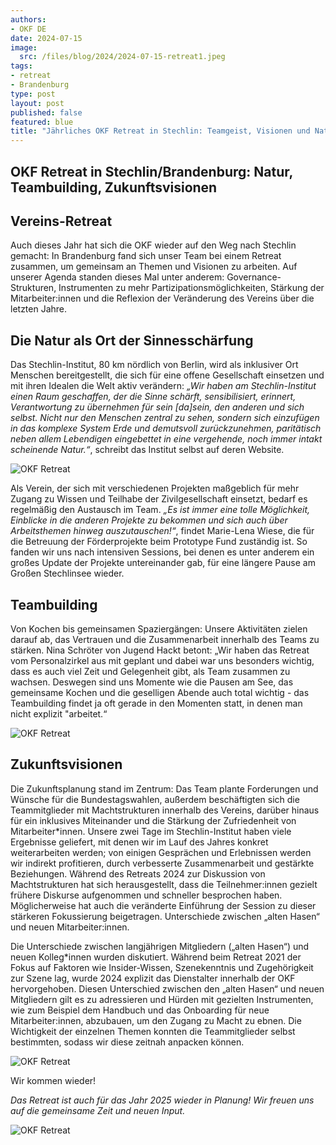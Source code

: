 ```yaml
---
authors:
- OKF DE
date: 2024-07-15
image: 
  src: /files/blog/2024/2024-07-15-retreat1.jpeg
tags:
- retreat
- Brandenburg
type: post
layout: post
published: false
featured: blue
title: "Jährliches OKF Retreat in Stechlin: Teamgeist, Visionen und Natur"
---
```


## OKF Retreat in Stechlin/Brandenburg: Natur, Teambuilding, Zukunftsvisionen

## Vereins-Retreat

Auch dieses Jahr hat sich die OKF wieder auf den Weg nach Stechlin gemacht: In Brandenburg fand sich unser Team bei einem Retreat zusammen, um gemeinsam an Themen und Visionen zu arbeiten. Auf unserer Agenda standen dieses Mal unter anderem: Governance-Strukturen, Instrumenten zu mehr Partizipationsmöglichkeiten, Stärkung der Mitarbeiter:innen und die Reflexion der Veränderung des Vereins über die letzten Jahre.

## Die Natur als Ort der Sinnesschärfung

Das Stechlin-Institut, 80 km nördlich von Berlin, wird als inklusiver Ort Menschen bereitgestellt, die sich für eine offene Gesellschaft einsetzen und mit ihren Idealen die Welt aktiv verändern: *„Wir haben am Stechlin-Institut einen Raum geschaffen, der die Sinne schärft, sensibilisiert, erinnert, Verantwortung zu übernehmen für sein [da]sein, den anderen und sich selbst. Nicht nur den Menschen zentral zu sehen, sondern sich einzufügen in das komplexe System Erde und demutsvoll zurückzunehmen, paritätisch neben allem Lebendigen eingebettet in eine vergehende, noch immer intakt scheinende Natur.“*, schreibt das Institut selbst auf deren Website. 

![OKF Retreat](/files/blog/2024/2024-07-15-retreat2.jpeg) 

Als Verein, der sich mit verschiedenen Projekten maßgeblich für mehr Zugang zu Wissen und Teilhabe der Zivilgesellschaft einsetzt, bedarf es regelmäßig den Austausch im Team. *„Es ist immer eine tolle Möglichkeit, Einblicke in die anderen Projekte zu bekommen und sich auch über Arbeitsthemen hinweg auszutauschen!“*, findet Marie-Lena Wiese, die für die Betreuung der Förderprojekte beim Prototype Fund zuständig ist. So fanden wir uns nach intensiven Sessions, bei denen es unter anderem ein großes Update der Projekte untereinander gab, für eine längere Pause am Großen Stechlinsee wieder.  

## Teambuilding

Von Kochen bis gemeinsamen Spaziergängen: Unsere Aktivitäten zielen darauf ab, das Vertrauen und die Zusammenarbeit innerhalb des Teams zu stärken. Nina Schröter von Jugend Hackt betont: „Wir haben das Retreat vom Personalzirkel aus mit geplant und dabei war uns besonders wichtig, dass es auch viel Zeit und Gelegenheit gibt, als Team zusammen zu wachsen. Deswegen sind uns Momente wie die Pausen am See, das gemeinsame Kochen und die geselligen Abende auch total wichtig - das Teambuilding findet ja oft gerade in den Momenten statt, in denen man nicht explizit "arbeitet.“

![OKF Retreat](/files/blog/2024/2024-07-15-retreat3.jpeg) 

## Zukunftsvisionen

Die Zukunftsplanung stand im Zentrum: Das Team plante Forderungen und Wünsche für die Bundestagswahlen, außerdem beschäftigten sich die Teammitglieder mit Machtstrukturen innerhalb des Vereins, darüber hinaus für ein inklusives Miteinander und die Stärkung der Zufriedenheit von Mitarbeiter*innen. Unsere zwei Tage im Stechlin-Institut haben viele Ergebnisse geliefert, mit denen wir im Lauf des Jahres konkret weiterarbeiten werden; von einigen Gesprächen und Erlebnissen werden wir indirekt profitieren, durch verbesserte Zusammenarbeit und gestärkte Beziehungen. 
Während des Retreats 2024 zur Diskussion von Machtstrukturen hat sich herausgestellt, dass die Teilnehmer:innen gezielt frühere Diskurse aufgenommen und schneller besprochen haben. Möglicherweise hat auch die veränderte Einführung der Session zu dieser stärkeren Fokussierung beigetragen. Unterschiede zwischen „alten Hasen“ und neuen Mitarbeiter:innen.

Die Unterschiede zwischen langjährigen Mitgliedern („alten Hasen“) und neuen Kolleg*innen wurden diskutiert. Während beim Retreat 2021 der Fokus auf Faktoren wie Insider-Wissen, Szenekenntnis und Zugehörigkeit zur Szene lag, wurde 2024 explizit das Dienstalter innerhalb der OKF hervorgehoben. Diesen Unterschied zwischen den „alten Hasen“ und neuen Mitgliedern gilt es zu adressieren und Hürden mit gezielten Instrumenten, wie zum Beispiel dem Handbuch und das Onboarding für neue Mitarbeiter:innen, abzubauen, um den Zugang zu Macht zu ebnen. Die Wichtigkeit der einzelnen Themen konnten die Teammitglieder selbst bestimmten, sodass wir diese zeitnah anpacken können.

![OKF Retreat](/files/blog/2024/2024-07-15-retreat5.jpeg)

Wir kommen wieder!

*Das Retreat ist auch für das Jahr 2025 wieder in Planung! Wir freuen uns auf die gemeinsame Zeit und neuen Input.*

![OKF Retreat](/files/blog/2024/2024-07-15-retreat6.jpeg) 
